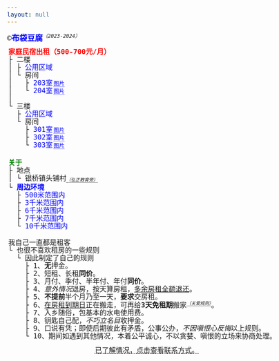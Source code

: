 ```yaml
---
layout: null
---
```

<div style="margin-bottom: 10px;">&copy;<a href="/" target="_blank"><strong>布袋豆腐</strong></a><sup style="border: 0;">（2023-2024）</sup></div>
<pre class="rooms">
<span style="color: red; font-weight: bold;">家庭民宿出租（500-700元/月）</span>
├ 二楼
│ ├ <div class="collapse"><span class="collapse-toggler" data-toggle="collapse">公用区域</span><div class="collapse-body">
│ │ ├ <div class="collapse"><span class="collapse-toggler" data-toggle="collapse">卫生间</span><span class="gallery-open-btn" data-src="/assets/img/logo.png" data-alt="二楼卫生间" title="点击查看图片">图片</span><div class="collapse-body">
│ │ │ └ 基础设施
│ │ │   ├ 淋浴（热水）
│ │ │   ├ 取暖器
│ │ │   ├ 马桶
│ │ │   ├ 洗脸池
│ │ │   └ 化妆柜（含镜子）</div></div>
│ │ ├ <div class="collapse"><span class="collapse-toggler" data-toggle="collapse">客厅</span><span class="gallery-open-btn" data-src="/assets/img/logo.png" data-alt="客厅" title="点击查看图片">图片</span><div class="collapse-body">
│ │ │ └ 家具
│ │ │   ├ 原木<sup>无漆</sup>会议桌
│ │ │   │ └ 4把办公椅
│ │ │   └ 沙发
│ │ │</div></div>
│ │ └ <div class="collapse"><span class="collapse-toggler" data-toggle="collapse">厨房</span><span class="gallery-open-btn" data-src="/assets/img/logo.png" data-alt="厨房" title="点击查看图片">图片</span><div class="collapse-body">
│ │   └ 家具
│ │     ├ 油烟机
│ │     ├ 整体橱柜
│ │     ├ <div class="collapse"><span class="collapse-toggler" data-toggle="collapse">冰箱</span><div class="collapse-body">
│ │     │ ├ 冷藏：83升。
│ │     │ └ 冷冻：52升。</div></div>
│ │     ├ 电磁炉
│ │     └ 原木<sup>无漆</sup>餐桌
│ │       └ 4把原木<sup>无漆</sup>餐椅</div></div>
│ │</div></div>
│ └ 房间
│   ├ <div class="collapse"><span class="collapse-toggler" data-toggle="collapse">203室</span><span class="gallery-open-btn" data-src="/assets/img/logo.png" data-alt="203室" title="点击查看图片">图片</span><div class="collapse-body">
│   │ ├ 租金
│   │ │ └ 500元/月<sub>（含基本水电）</sub>。
│   │ └ 家具
│   │   ├ 原木<sup>无漆</sup>单人床
│   │   ├ 原木<sup>无漆</sup>床头柜
│   │   └ 原木<sup>无漆</sup>书桌
│   │     └ 1把椅子
│   │</div></div>
│   └ <div class="collapse"><span class="collapse-toggler" data-toggle="collapse">204室</span><span class="gallery-open-btn" data-src="/assets/img/logo.png" data-alt="204室" title="点击查看图片">图片</span><div class="collapse-body">
│     ├ 租金
│     │ └ 550元/月<sub>（含基本水电）</sub>。
│     └ 家具
│       ├ 原木<sup>无漆</sup>双人床
│       ├ 原木<sup>无漆</sup>床头柜
│       └ 原木<sup>无漆</sup>书桌
│         └ 1把椅子</div></div>
│
└ 三楼
  ├ <div class="collapse"><span class="collapse-toggler" data-toggle="collapse">公用区域</span><div class="collapse-body">
  │ ├ <div class="collapse"><span class="collapse-toggler" data-toggle="collapse">卫生间</span><span class="gallery-open-btn" data-src="/assets/img/logo.png" data-alt="三楼卫生间" title="点击查看图片">图片</span><div class="collapse-body">
  │ │ └ 基础设施
  │ │   ├ 淋浴（热水）
  │ │   ├ 取暖器
  │ │   ├ 马桶
  │ │   ├ 洗脸池
  │ │   └ 化妆柜（含镜子）</div></div>
  │ ├ <div class="collapse"><span class="collapse-toggler" data-toggle="collapse">阳台</span><span class="gallery-open-btn" data-src="/assets/img/logo.png" data-alt="阳台" title="点击查看图片">图片</span><div class="collapse-body">
  │ │ └ 家具
  │ │   ├ <div class="collapse"><span class="collapse-toggler" data-toggle="collapse">沙发</span><div class="collapse-body">
  │ │   │ ├ 原木<sup>无漆</sup>三人座
  │ │   │ ├ 原木<sup>无漆</sup>二人座
  │ │   │ └ 原木<sup>无漆</sup>一人座</div></div>
  │ │   └ 茶几</div></div>
  │ └ <div class="collapse"><span class="collapse-toggler" data-toggle="collapse">晾衣区</span><span class="gallery-open-btn" data-src="/assets/img/logo.png" data-alt="晾衣区" title="点击查看图片">图片</span><div class="collapse-body">
  │   └ 家具
  │     ├ <div class="collapse"><span class="collapse-toggler" data-toggle="collapse">晾衣绳</span><div class="collapse-body">
  │     │ └ 22米</div></div>
  │     ├ <div class="collapse"><span class="collapse-toggler" data-toggle="collapse">洗衣机</span><div class="collapse-body">
  │     │ └ 10KG容量</div></div>
  │     └ 户外桌
  │       └ 4把户外椅子</div></div>
  │</div></div>
  └ 房间
    ├ <div class="collapse"><span class="collapse-toggler" data-toggle="collapse">301室</span><span class="gallery-open-btn" data-src="/assets/img/logo.png" data-alt="301室" title="点击查看图片">图片</span><div class="collapse-body">
    │ ├ 家具
    │ │ ├ 实木双人床
    │ │ ├ 原木<sup>无漆</sup>床头柜
    │ │ └ 原木<sup>无漆</sup>书桌
    │ │   └ 1把椅子
    │ └ 租金
    │   └ 700元/月<sub>（含基本水电）</sub>。
    │</div></div>
    ├ <div class="collapse"><span class="collapse-toggler" data-toggle="collapse">302室</span><span class="gallery-open-btn" data-src="/assets/img/logo.png" data-alt="302室" title="点击查看图片">图片</span><div class="collapse-body">
    │ ├ 家具
    │ │ ├ 原木<sup>无漆</sup>单人床
    │ │ ├ 原木<sup>无漆</sup>床头柜
    │ │ └ 原木<sup>无漆</sup>书桌
    │ │   └ 1把椅子
    │ └ 租金
    │   └ 500元/月<sub>（含基本水电）</sub>。
    │</div></div>
    └ <div class="collapse"><span class="collapse-toggler" data-toggle="collapse">303室</span><span class="gallery-open-btn" data-src="/assets/img/logo.png" data-alt="303室" title="点击查看图片">图片</span><div class="collapse-body">
      ├ 家具
      │ ├ 实木双人床
      │ └ 原木<sup>无漆</sup>书桌
      │   └ 1把椅子
      └ 租金
        └ 600元/月<sub>（含基本水电）</sub>。</div></div>
</pre>
<pre class="about">
<span style="color: green; font-weight: bold;">关于</span>
├ 地点
│ └ 银桥镇头铺村<sub>（<span>弘正教育</span>旁）</sub>
└ <div class="collapse"><span class="collapse-toggler active" data-toggle="collapse">周边环境</span><div class="collapse-body active">
  ├ <div class="collapse"><span class="collapse-toggler" data-toggle="collapse">500米范围内</span><div class="collapse-body">
  │ ├ <div class="collapse"><span class="collapse-toggler" data-toggle="collapse">生活</span><div class="collapse-body">
  │ │ ├ 山泉水
  │ │ ├ 镇农贸市场<sub>（<mark>每月4次大型集市</mark>）</sub>
  │ │ ├ 快递网点<sub>（邮政、中通、申通、极兔、圆通、韵达）</sub>
  │ │ ├ 便利生活超市<sub>（多个）</sub>
  │ │ ├ 咖啡馆
  │ │ ├ 云南农村信用银行
  │ │ └ 很多旅居的邻居
  │ │</div></div>
  │ └ <div class="collapse"><span class="collapse-toggler" data-toggle="collapse">行政</span><div class="collapse-body">
  │   ├ 镇政府
  │   ├ 镇卫生院
  │   ├ 镇公安局
  │   └ 镇幼儿园/中学</div></div>
  │</div></div>
  ├ <div class="collapse"><span class="collapse-toggler" data-toggle="collapse">3千米范围内</span><div class="collapse-body">
  │ ├ 环洱海生态走廊
  │ │ └ 盘溪村S湾<sub>（距离3.6千米）</sub>
  │ └ 更多的民宿、农场、庄园，及来自五湖四海的邻居。
  │</div></div>
  ├ <div class="collapse"><span class="collapse-toggler" data-toggle="collapse">6千米范围内</span><div class="collapse-body">
  │ ├ <div class="collapse"><span class="collapse-toggler" data-toggle="collapse">素食街</span><div class="collapse-body">
  │ │ ├ 念福素火锅
  │ │ ├ 二元斋<sup></sup>
  │ │ ├ 亲善堂<sup></sup>
  │ │ ├ 素养工坊<sup></sup>
  │ │ ├ 善晓为
  │ │ ├ 长素面
  │ │ ├ 素乐餐厅
  │ │ └ 普茶</div></div>
  │ ├ 三塔
  │ └ 崇圣寺
  │</div></div>
  ├ <div class="collapse"><span class="collapse-toggler" data-toggle="collapse">7千米范围内</span><div class="collapse-body">
  │ ├ 素方舟
  │ └ 大理古城</div></div>
  └ <div class="collapse"><span class="collapse-toggler" data-toggle="collapse">10千米范围内</span><div class="collapse-body">
    ├ 大理大学
    └ 喜洲古镇<sup><mark>直线距离≈10千米</mark></sup></div></div></div></div>
</pre>
<pre class="rules">
我自己一直都是租客
└ 也很不喜欢租房的一些规则
  └ 因此制定了自己的规则
    ├ 1、<strong>无</strong>押金。
    ├ 2、短租、长租<strong>同价</strong>。
    ├ 3、月付、季付、半年付、年付<strong>同价</strong>。
    ├ 4、<em>意外情况</em>退房，按天算房租，<span style="text-decoration: underline;">多余房租全额退还</span>。
    ├ 5、<strong>不提前</strong>半个月乃至一天，<strong>要求</strong>交房租。
    ├ 6、<span style="text-decoration: underline;">在房租到期日</span>正在搬走，可再给<strong>3天免租期</strong>搬家<sup>（关爱规则）</sup>。
    ├ 7、入乡随俗，包基本的水电使用费。
    ├ 8、钥匙自己配，<em>不巧立名目</em>收押金。
    ├ 9、口说有凭；即使后期彼此有矛盾，公事公办，<em>不因嗔恨心反悔</em>以上规则。
    └ 10、期间如遇到其他情况，本着公平诚心，不以贪婪、嗔恨的立场来协商处理。
</pre>
<div id="xx" style="margin: 15px; text-align: center; font-size: 16px;"><span style="text-decoration: underline dotted; cursor: pointer;" onclick="this.style.display = 'none'; this.parentNode.querySelector('mark').style.display = 'inline';">已了解情况，点击查看联系方式。</span><mark style="display: none;">电话：19542586219，微信：（同电话号）。</mark></div>
<div id="gallery">
  <div class="loading" style="position: absolute; left: 0; top: 0; background-color: black; color: white; font-size: 70%; padding: 0 5px; width: 58px;"></div>
  <div>
    <span class="close-btn"><span>╳</span></span>
  </div>
  <div class="body"><img class="img"></div>
</div>
<script>
;(function() {
  document.querySelectorAll('.collapse')
    .forEach(function(collapse) {
      var toggler = collapse.querySelector('.collapse-toggler');
      var body = collapse.querySelector('.collapse-body');
      
      toggler.onclick = function() {
        toggler.classList.toggle('active');
        body.classList.toggle('active');
      };
    });
}());
</script>
<script>
;(function() {
    var gallery = document.getElementById('gallery');
    var closeBtn = gallery.querySelector('.close-btn');
    var loading = gallery.querySelector('.loading');
    var body = gallery.querySelector('.body');
    var img = gallery.querySelector('.img');
    
    document.querySelectorAll('.gallery-open-btn')
      .forEach(function(btn) {
        var src = btn.dataset.src;
        var alt = btn.dataset.alt;
        
        btn.onclick = function(e) {
          if (img.src) {
            img.src = '';
            img.alt = '';
            gallery.style.display = 'none';
            closeBtn.style.display = 'none';
          }

          gallery.style.left = e.clientX + 'px';
          gallery.style.top = e.clientY + 'px';
          gallery.style.display = 'block';
          
          loading.innerHTML = '加载中...';
          
          img.onload = function() {
            loading.innerHTML = '';
            closeBtn.style.display = 'inline-block';
          }
         
          img.src = src;
          img.alt = alt;
          img.style.width = '100%';
        };
      });
    
    closeBtn.onclick = function() {
      gallery.style.display = 'none';
      closeBtn.style.display = 'none';
      img.src = '';
      img.alt = '';
      img.style.width = '';
    };
})();
</script>
<script>
window.mobileCheck = function() {
  let check = false;
  (function(a){if(/(android|bb\d+|meego).+mobile|avantgo|bada\/|blackberry|blazer|compal|elaine|fennec|hiptop|iemobile|ip(hone|od)|iris|kindle|lge |maemo|midp|mmp|mobile.+firefox|netfront|opera m(ob|in)i|palm( os)?|phone|p(ixi|re)\/|plucker|pocket|psp|series(4|6)0|symbian|treo|up\.(browser|link)|vodafone|wap|windows ce|xda|xiino/i.test(a)||/1207|6310|6590|3gso|4thp|50[1-6]i|770s|802s|a wa|abac|ac(er|oo|s\-)|ai(ko|rn)|al(av|ca|co)|amoi|an(ex|ny|yw)|aptu|ar(ch|go)|as(te|us)|attw|au(di|\-m|r |s )|avan|be(ck|ll|nq)|bi(lb|rd)|bl(ac|az)|br(e|v)w|bumb|bw\-(n|u)|c55\/|capi|ccwa|cdm\-|cell|chtm|cldc|cmd\-|co(mp|nd)|craw|da(it|ll|ng)|dbte|dc\-s|devi|dica|dmob|do(c|p)o|ds(12|\-d)|el(49|ai)|em(l2|ul)|er(ic|k0)|esl8|ez([4-7]0|os|wa|ze)|fetc|fly(\-|_)|g1 u|g560|gene|gf\-5|g\-mo|go(\.w|od)|gr(ad|un)|haie|hcit|hd\-(m|p|t)|hei\-|hi(pt|ta)|hp( i|ip)|hs\-c|ht(c(\-| |_|a|g|p|s|t)|tp)|hu(aw|tc)|i\-(20|go|ma)|i230|iac( |\-|\/)|ibro|idea|ig01|ikom|im1k|inno|ipaq|iris|ja(t|v)a|jbro|jemu|jigs|kddi|keji|kgt( |\/)|klon|kpt |kwc\-|kyo(c|k)|le(no|xi)|lg( g|\/(k|l|u)|50|54|\-[a-w])|libw|lynx|m1\-w|m3ga|m50\/|ma(te|ui|xo)|mc(01|21|ca)|m\-cr|me(rc|ri)|mi(o8|oa|ts)|mmef|mo(01|02|bi|de|do|t(\-| |o|v)|zz)|mt(50|p1|v )|mwbp|mywa|n10[0-2]|n20[2-3]|n30(0|2)|n50(0|2|5)|n7(0(0|1)|10)|ne((c|m)\-|on|tf|wf|wg|wt)|nok(6|i)|nzph|o2im|op(ti|wv)|oran|owg1|p800|pan(a|d|t)|pdxg|pg(13|\-([1-8]|c))|phil|pire|pl(ay|uc)|pn\-2|po(ck|rt|se)|prox|psio|pt\-g|qa\-a|qc(07|12|21|32|60|\-[2-7]|i\-)|qtek|r380|r600|raks|rim9|ro(ve|zo)|s55\/|sa(ge|ma|mm|ms|ny|va)|sc(01|h\-|oo|p\-)|sdk\/|se(c(\-|0|1)|47|mc|nd|ri)|sgh\-|shar|sie(\-|m)|sk\-0|sl(45|id)|sm(al|ar|b3|it|t5)|so(ft|ny)|sp(01|h\-|v\-|v )|sy(01|mb)|t2(18|50)|t6(00|10|18)|ta(gt|lk)|tcl\-|tdg\-|tel(i|m)|tim\-|t\-mo|to(pl|sh)|ts(70|m\-|m3|m5)|tx\-9|up(\.b|g1|si)|utst|v400|v750|veri|vi(rg|te)|vk(40|5[0-3]|\-v)|vm40|voda|vulc|vx(52|53|60|61|70|80|81|83|85|98)|w3c(\-| )|webc|whit|wi(g |nc|nw)|wmlb|wonu|x700|yas\-|your|zeto|zte\-/i.test(a.substr(0,4))) check = true;})(navigator.userAgent||navigator.vendor||window.opera);
  return check;
};

;(function() {
  if (mobileCheck()) {
    document.querySelector('.rooms').classList.add('on-mobile');
    document.querySelector('.about').classList.add('on-mobile');
    document.querySelector('.rules').classList.add('on-mobile');
    document.body.style.fontSize = '38px';
  }
})();
</script>
<!-- Google tag (gtag.js) -->
<script async src="https://www.googletagmanager.com/gtag/js?id=G-MVB3SC8YVX"></script>
<script>
  window.dataLayer = window.dataLayer || [];
  function gtag(){dataLayer.push(arguments);}
  gtag('js', new Date());

  gtag('config', 'G-MVB3SC8YVX');
</script>
<style>
body, pre {
  font-family: 'dejavu sans mono', menlo, consolas, simsun, simkai, kaiti, simhei, serif;
  font-size: 18px;
  line-height: 1.125;
  margin: 3px;
}

a, a:hover, a:active, a:visited {
  color: blue;
  text-decoration: none;
}

pre {
  font-size: 16px;
}

pre div {
  display: inline;
}

sup, sub {
  font-size: 65%;
  font-style: italic;
  border-bottom: 1px dotted;
  position: relative;
}

sub {
  position: relative;
  bottom: 2px;
}

.rooms, .about {
  float: left;
  width: 50%;
  max-width: 350px;
  margin-bottom: 20px;
}

.rules {
  clear: both;
}

.collapse {
}

.collapse-toggler {
  color: blue;
  cursor: pointer;
}

.collapse-toggler.active {
  font-weight: bold;
}

.collapse-body {
  display: none;
}

.collapse-body.active {
  display: inline;
}

.gallery-open-btn {
  cursor: pointer;
  position: relative;
  margin-left: 2px;
  border-bottom: 1px dotted;
  color: blue;
  font-size: 80%;
}

#gallery {
  display: none;
  position: absolute;
  z-index: 9999;
  width: auto;
  max-width: 380px;
  background-color: white;
  box-shadow: 10px 10px 50px rgba(0,0,0, .2);
}
  
#gallery .close-btn {
  cursor: pointer;
  position: absolute;
  right: 0;
  background-color: black;
  display: none;
}

#gallery .close-btn span {
  display: block;
  padding: 8px;
  color: #ccc;
  font-size: 12px;
}

#gallery .close-btn span:hover {
  color: white;
}

#gallery .body {
  overflow: hidden;
  font-size: 0; /* remove the image gap */
}
#gallery .body .img {
  width: 100%;
}

.on-mobile {
  font-size: 36px;
  float: none;
  width: 100%;
  max-width: auto;
}
</style>